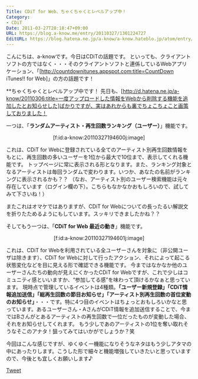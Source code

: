 ```yaml
---
Title: CDiT for Web、ちゃくちゃくとレベルアップ中！
Category:
- CDiT
Date: 2011-03-27T20:18:47+09:00
URL: https://blog.a-know.me/entry/20110327/1301224727
EditURL: https://blog.hatena.ne.jp/a-know/a-know.hateblo.jp/atom/entry/12921228815727979751
---
```



こんにちは、a-knowです。今日はCDiTの話題です。
といっても、クライアントソフトの方ではなく・・・そのクライアントソフトと連係しているWebアプリケーション、「[http://countdownitunes.appspot.com:title=CountDown iTunes!! for Web]」の方の話題です！


**ちゃくちゃくとレベルアップ中です！
先日も、[http://d.hatena.ne.jp/a-know/20110306:title=一度アップロードした情報をWebから削除する機能を追加したとお知らせした]ばかりですが、実はあれからも裏でちょこちょこと画策しておりました！


一つは、「<span style="font-weight:bold;">ランダムアーティスト・再生回数ランキング（ユーザー）</span>」機能です。

<div align=center>[f:id:a-know:20110327194600j:image]</div>


これは、CDiT for Webに登録されている全てのアーティスト別再生回数情報をもとに、再生回数の多いユーザーを1位から最大で10位まで、表示してくれる機能です。
トップページに常に表示される形となります。また、ランキング対象となるアーティストは毎回ランダムで変わります。いつか、あなたの名前がランキングに表示されるかも？？
（なお、アーティスト別のユーザー検索機能は元々存在しています（ログイン欄の下）。こちらもなかなかおもしろいので、試してみて下さいね！）

またこれはオマケではありますが、CDiT for Webについての長ったるい解説文を折りたためるようにもしています。スッキリできましたかね？？



そしてもう一つは、「<span style="font-weight:bold;">CDiT for Web 最近の動き</span>」機能です。

<div align=center>[f:id:a-know:20110327194601j:image]</div>


これは、CDiT for Webを利用されている全ユーザーさんを対象に（非公開ユーザは除きます）、CDiT for Webに対して行ったアクション、それによって起こる状態変化などを目に見える形で確認できる機能です。
今まではなかなか他のユーザーさんたちの動向が見えにくかったCDiT for Webですが、これで少しはコミュニティ感といいますか、“参加してる感”を味わって頂けるかなぁと思っています。
現時点で管理しているイベントは4種類。<span style="font-weight:bold;">「ユーザー新規登録」「CDiT情報追加送信」「総再生回数の節目お知らせ」「アーティスト別再生回数の首位変動のお知らせ」</span>・・・です。特に4つ目のイベントはちょっとおもしろいかなと思っています。あるユーザーさん・AさんがCDiT情報を追加送信することで、今まではBさんがとあるアーティストの再生回数で一位だったものが変動した場合、それをお知らせしてくれます。
もう少しであのアーティストの1位を奪い取れそうなそこのアナタ！狙ってみてはいかがでしょうか？笑



今回はこんな感じですが、ゆくゆく一機能になりそうなネタはもう少しアタマの中にあったりします。こうした形で細々と機能増強していきたいと思っていますので、今後とも宜しくお願いします♪


<a href="http://twitter.com/share" class="twitter-share-button" data-count="horizontal" data-via="a_know" data-related="CDiT_info" data-lang="ja">Tweet</a><script type="text/javascript" src="http://platform.twitter.com/widgets.js"></script>
